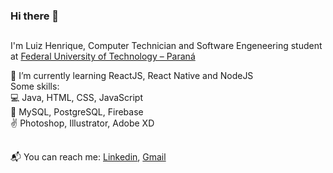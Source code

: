 ### Hi there 👋
##

I'm Luiz Henrique, Computer Technician and Software Engeneering student at [Federal University of Technology – Paraná](http://portal.utfpr.edu.br/english) <br />

:seedling:  I’m currently learning ReactJS, React Native and NodeJS<br />
Some skills:<br />
:computer:  Java, HTML, CSS, JavaScript<br />
:page_facing_up:  MySQL, PostgreSQL, Firebase <br />
:v: Photoshop, Illustrator, Adobe XD<br />
## 
:mailbox_with_mail:  You can reach me: [Linkedin](https://www.linkedin.com/in/silveiralh), [Gmail](mailto:silveira.lh@gmail.com)<br />
<!--
**silveiralh/silveiralh** is a ✨ _special_ ✨ repository because its `README.md` (this file) appears on your GitHub profile.

Here are some ideas to get you started:

- 🔭 I’m currently working on ...
- 🌱 I’m currently learning ...
- 👯 I’m looking to collaborate on ...
- 🤔 I’m looking for help with ...
- 💬 Ask me about ...
- 📫 How to reach me: ...
- 😄 Pronouns: ...
- ⚡ Fun fact: ...
-->
